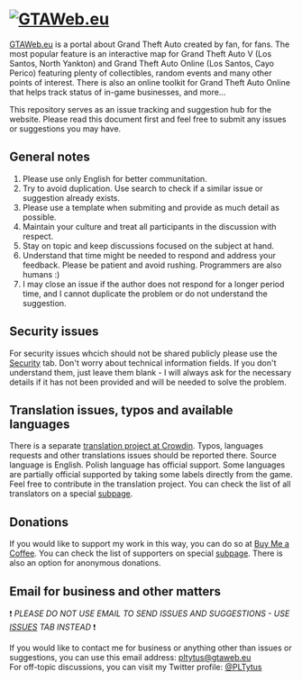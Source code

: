 # [![GTAWeb.eu](https://raw.githubusercontent.com/PLTytus/GTAWeb/master/logo.png)](https://GTAWeb.eu)

[GTAWeb.eu](https://GTAWeb.eu) is a portal about Grand Theft Auto created by fan, for fans. The most popular feature is an interactive map for Grand Theft Auto V (Los Santos, North Yankton) and Grand Theft Auto Online (Los Santos, Cayo Perico) featuring plenty of collectibles, random events and many other points of interest. There is also an online toolkit for Grand Theft Auto Online that helps track status of in-game businesses, and more...

This repository serves as an issue tracking and suggestion hub for the website. Please read this document first and feel free to submit any issues or suggestions you may have.

## General notes

1. Please use only English for better communitation.
2. Try to avoid duplication. Use search to check if a similar issue or suggestion already exists.
3. Please use a template when submiting and provide as much detail as possible.
4. Maintain your culture and treat all participants in the discussion with respect.
5. Stay on topic and keep discussions focused on the subject at hand.
6. Understand that time might be needed to respond and address your feedback. Please be patient and avoid rushing. Programmers are also humans :)
7. I may close an issue if the author does not respond for a longer period time, and I cannot duplicate the problem or do not understand the suggestion.

## Security issues

For security issues whcich should not be shared publicly please use the [Security](https://github.com/PLTytus/GTAWeb/security/advisories/new) tab. Don't worry about technical information fields. If you don't understand them, just leave them blank - I will always ask for the necessary details if it has not been provided and will be needed to solve the problem.

## Translation issues, typos and available languages

There is a separate [translation project at Crowdin](https://crowdin.com/project/gtaweb). Typos, languages requests and other translations issues should be reported there. Source language is English. Polish language has official support. Some languages are partially official supported by taking some labels directly from the game. Feel free to contribute in the translation project. You can check the list of all translators on a special [subpage](https://gtaweb.eu/crowdin).  

## Donations

If you would like to support my work in this way, you can do so at [Buy Me a Coffee](https://www.buymeacoffee.com/pltytus). You can check the list of supporters on special [subpage](https://gtaweb.eu/coffee). There is also an option for anonymous donations.

## Email for business and other matters

❗ *PLEASE DO NOT USE EMAIL TO SEND ISSUES AND SUGGESTIONS - USE [ISSUES](https://github.com/PLTytus/GTAWeb/issues) TAB INSTEAD* ❗

If you would like to contact me for business or anything other than issues or suggestions, you can use this email address: pltytus@gtaweb.eu  
For off-topic discussions, you can visit my Twitter profile: [@PLTytus](https://twitter.com/PLTytus)
